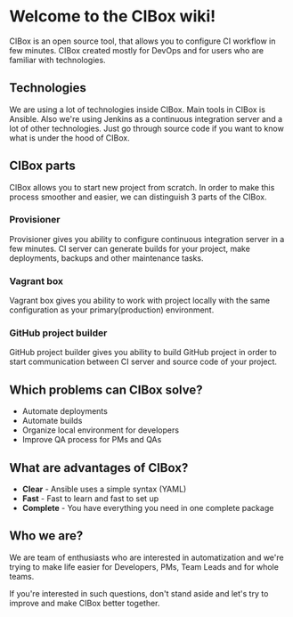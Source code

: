 # Welcome to the CIBox wiki!

CIBox is an open source tool, that allows you to configure CI workflow in few minutes. CIBox created mostly for DevOps and for users who are familiar with technologies.

## Technologies
We are using a lot of technologies inside CIBox. Main tools in CIBox is Ansible. Also we're using Jenkins as a continuous integration server and a lot of other technologies. Just go through source code if you want to know what is under the hood of CIBox.

## CIBox parts
CIBox allows you to start new project from scratch. In order to make this process smoother and easier, we can distinguish 3 parts of the CIBox.

### Provisioner

Provisioner gives you ability to configure continuous integration server in a few minutes. CI server can generate builds for your project, make deployments, backups and other maintenance tasks.

### Vagrant box
Vagrant box gives you ability to work with project locally with the same configuration as your primary(production) environment.

### GitHub project builder
GitHub project builder gives you ability to build GitHub project in order to start communication between CI server and source code of your project.

## Which problems can CIBox solve?
* Automate deployments
* Automate builds
* Organize local environment for developers
* Improve QA process for PMs and QAs

## What are advantages of CIBox?
* **Clear** - Ansible uses a simple syntax (YAML)
* **Fast** - Fast to learn and fast to set up
* **Complete** - You have everything you need in one complete package

## Who we are?
We are team of enthusiasts who are interested in automatization and we're trying to make life easier for Developers, PMs, Team Leads and for whole teams.

If you're interested in such questions, don't stand aside and let's try to improve and make CIBox better together.